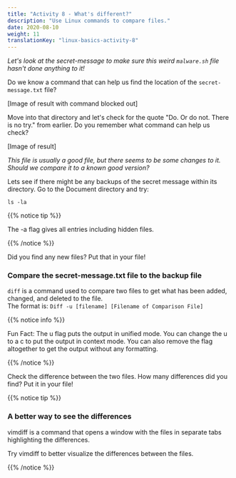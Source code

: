 ```yaml
---
title: "Activity 8 - What's different?"
description: "Use Linux commands to compare files."
date: 2020-08-10
weight: 11
translationKey: "linux-basics-activity-8"
---
```


*Let's look at the secret-message to make sure this weird `malware.sh` file hasn't done anything to it!*

Do we know a command that can help us find the location of the `secret-message.txt` file?

[Image of result with command blocked out]

Move into that directory and let's check for the quote "Do. Or do not. There is no try." from earlier. Do you remember what command can help us check?  

[Image of result]

*This file is usually a good file, but there seems to be some changes to it. Should we compare it to a known good version?*

Lets see if there might be any backups of the secret message within its directory. Go to the Document directory and try:

```
ls -la
```
{{% notice tip %}}

The -a flag gives all entries including hidden files.

{{% /notice %}}

Did you find any new files? Put that in your file!

### Compare the secret-message.txt file to the backup file

`diff` is a command used to compare two files to get what has been added, changed, and deleted to the file.  
The format is: `Diff -u [filename] [Filename of Comparison File]`

{{% notice info %}}

Fun Fact: The u flag puts the output in unified mode. You can change the u to a c to put the output in context mode. You can also remove the flag altogether to get the output without any formatting. 

{{% /notice %}}

Check the difference between the two files. How many differences did you find? Put it in your file!

{{% notice tip %}}

### A better way to see the differences

vimdiff is a command that opens a window with the files in separate tabs highlighting the differences.

Try vimdiff to better visualize the differences between the files.

{{% /notice %}}
